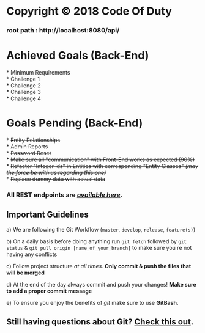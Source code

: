# Copyright © 2018 Code Of Duty    

### root path : http://localhost:8080/api/

# Achieved Goals (Back-End)    

\* Minimum Requirements    
\* Challenge 1    
\* Challenge 2    
\* Challenge 3    
\* Challenge 4    

# Goals Pending (Back-End) <strikethrough if achieved>    

\* ~~Entity Relationships~~    
\* ~~Admin Reports~~    
\* ~~Password Reset~~    
\* ~~Make sure all "communication" with Front-End works as expected (90%)~~    
\* ~~Refactor "Integer ids" in Entities with corresponding "Entity Classes" _(may the force be with us regarding this one)_~~    
\* ~~Replace dummy data with actual data~~    
    
### All REST endpoints are _[available here](http://localhost:8080/api/swagger-ui.html)_.    


## Important Guidelines

a) We are following the Git Workflow (`master`, `develop`, `release`, `feature(s)`)    

b) On a daily basis before doing anything run `git fetch` followed by `git status` & `git pull origin [name_of_your_branch]` to make sure you re not having any conflicts    

c) Follow project structure _at all times_. **Only commit & push the files that will be merged**    

d) At the end of the day always commit and push your changes! **Make sure to add a proper commit message**    

e) To ensure you enjoy the benefits of _git_ make sure to use **GitBash**.       


## Still having questions about Git? [Check this out](https://github.com/Kunena/Kunena-Forum/wiki/Create-a-new-branch-with-git-and-manage-branches).    
